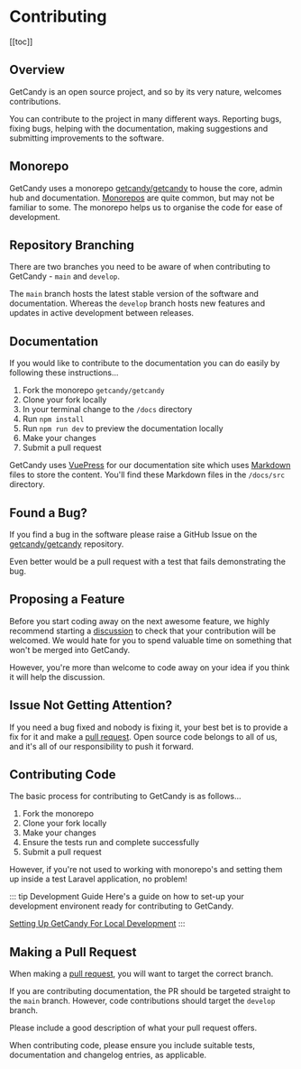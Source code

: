 # Contributing

[[toc]]

## Overview

GetCandy is an open source project, and so by its very nature, welcomes contributions.

You can contribute to the project in many different ways. Reporting bugs, fixing bugs, helping with the documentation, making suggestions and submitting improvements to the software.

## Monorepo

GetCandy uses a monorepo [getcandy/getcandy](https://github.com/getcandy/getcandy) to house the core, admin hub and documentation. [Monorepos](https://en.wikipedia.org/wiki/Monorepo) are quite common, but may not be familiar to some. The monorepo helps us to organise the code for ease of development.

## Repository Branching

There are two branches you need to be aware of when contributing to GetCandy - `main` and `develop`.

The `main` branch hosts the latest stable version of the software and documentation. Whereas the `develop` branch hosts new features and updates in active development between releases.

## Documentation

If you would like to contribute to the documentation you can do easily by following these instructions...

1. Fork the monorepo `getcandy/getcandy`
2. Clone your fork locally
3. In your terminal change to the `/docs` directory
4. Run `npm install`
5. Run `npm run dev` to preview the documentation locally
6. Make your changes
7. Submit a pull request

GetCandy uses [VuePress](https://vuepress.vuejs.org/) for our documentation site which uses [Markdown](https://www.markdownguide.org/basic-syntax/) files to store the content. You'll find these Markdown files in the `/docs/src` directory.

## Found a Bug?

If you find a bug in the software please raise a GitHub Issue on the [getcandy/getcandy](https://github.com/getcandy/getcandy/issues) repository. 

Even better would be a pull request with a test that fails demonstrating the bug.

## Proposing a Feature

Before you start coding away on the next awesome feature, we highly recommend starting a [discussion](https://github.com/getcandy/getcandy/issues/new/choose) to check that your contribution will be welcomed. We would hate for you to spend valuable time on something that won't be merged into GetCandy.

However, you're more than welcome to code away on your idea if you think it will help the discussion. 

## Issue Not Getting Attention?

If you need a bug fixed and nobody is fixing it, your best bet is to provide a fix for it and make a [pull request](https://help.github.com/en/github/collaborating-with-issues-and-pull-requests/creating-a-pull-request). Open source code belongs to all of us, and it's all of our responsibility to push it forward.

## Contributing Code

The basic process for contributing to GetCandy is as follows...

1. Fork the monorepo
2. Clone your fork locally
3. Make your changes
4. Ensure the tests run and complete successfully
5. Submit a pull request

However, if you're not used to working with monorepo's and setting them up inside a test Laravel application, no problem!

::: tip Development Guide
Here's a guide on how to set-up your development environent ready for contributing to GetCandy.

[Setting Up GetCandy For Local Development](/local-development)
:::

## Making a Pull Request

When making a [pull request](https://help.github.com/en/github/collaborating-with-issues-and-pull-requests/creating-a-pull-request), you will want to target the correct branch. 

If you are contributing documentation, the PR should be targeted straight to the `main` branch. However, code contributions should target the `develop` branch.

Please include a good description of what your pull request offers.

When contributing code, please ensure you include suitable tests, documentation and changelog entries, as applicable.
